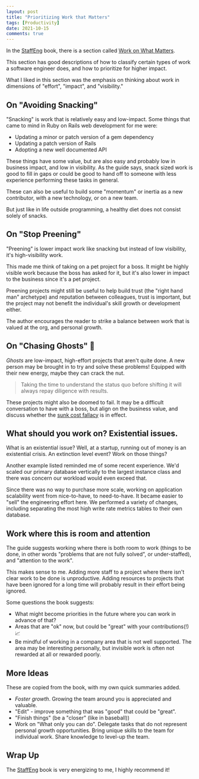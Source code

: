 ```yaml
---
layout: post
title: "Prioritizing Work that Matters"
tags: [Productivity]
date: 2021-10-15
comments: true
---
```


In the [StaffEng](https://staffeng.com/) book, there is a section called [Work on What Matters](https://staffeng.com/guides/work-on-what-matters).

This section has good descriptions of how to classify certain types of work a software engineer does, and how to prioritize for higher impact.

What I liked in this section was the emphasis on thinking about work in dimensions of "effort", "impact", and "visibility."

## On "Avoiding Snacking"
"Snacking" is work that is relatively easy and low-impact. Some things that came to mind in Ruby on Rails web development for me were:

* Updating a minor or patch version of a gem dependency
* Updating a patch version of Rails
* Adopting a new well documented API

These things have some value, but are also easy and probably low in business impact, and low in visibility. As the guide says, snack sized work is good to fill in gaps or could be good to hand off to someone with less experience performing these tasks in general.

These can also be useful to build some "momentum" or inertia as a new contributor, with a new technology, or on a new team.

But just like in life outside programming, a healthy diet does not consist solely of snacks.

## On "Stop Preening"
"Preening" is lower impact work like snacking but instead of low visibility, it's high-visibility work.

This made me think of taking on a pet project for a boss. It might be highly visible work because the boss has asked for it, but it's also lower in impact to the business since it's a pet project.

Preening projects might still be useful to help build trust (the "right hand man" archetype) and reputation between colleagues, trust is important, but the project may not benefit the individual's skill growth or development either.

The author encourages the reader to strike a balance between work that is valued at the org, and personal growth.

## On "Chasing Ghosts" 👻
*Ghosts* are low-impact, high-effort projects that aren't quite done. A new person may be brought in to try and solve these problems! Equipped with their new energy, maybe they can crack the nut.

> Taking the time to understand the status quo before shifting it will always repay diligence with results.

These projects might also be doomed to fail. It may be a difficult conversation to have with a boss, but align on the business value, and discuss whether the [sunk cost fallacy](https://en.wikipedia.org/wiki/Sunk_cost) is in effect.

## What should you work on? Existential issues.
What is an existential issue? Well, at a startup, running out of money is an existential crisis. An extinction level event? Work on those things?

Another example listed reminded me of some recent experience. We'd scaled our primary database vertically to the largest instance class and there was concern our workload would even exceed that.

Since there was no way to purchase more scale, working on application scalability went from nice-to-have, to need-to-have. It became easier to "sell" the engineering effort here. We performed a variety of changes, including separating the most high write rate metrics tables to their own database.

## Work where this is room and attention
The guide suggests working where there is both room to work (things to be done, in other words "problems that are not fully solved", or under-staffed), and "attention to the work".

This makes sense to me. Adding more staff to a project where there isn't clear work to be done is unproductive. Adding resources to projects that have been ignored for a long time will probably result in their effort being ignored.

Some questions the book suggests:

* What might become priorities in the future where you can work in advance of that?
* Areas that are "ok" now, but could be "great" with your contributions(!) 📈
* Be mindful of working in a company area that is not well supported. The area may be interesting personally, but invisible work is often not rewarded at all or rewarded poorly.

## More Ideas
These are copied from the book, with my own quick summaries added.

* *Foster growth*. Growing the team around you is appreciated and valuable.
* "Edit" - improve something that was "good" that could be "great".
* "Finish things" (be a "closer" (like in baseball))
* Work on "What only you can do". Delegate tasks that do not represent personal growth opportunities. Bring unique skills to the team for individual work. Share knowledge to level-up the team.

## Wrap Up
The [StaffEng](https://staffeng.com/) book is very energizing to me, I highly recommend it!
